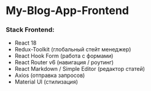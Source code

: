 # My-Blog-App-Frontend

### Stack Frontend:

- React 18
- Redux-Toolkit (глобальный стейт менеджер)
- React Hook Form (работа с формами)
- React Router v6 (навигация / роутинг)
- React Markdown / Simple Editor (редактор статей)
- Axios (отправка запросов)
- Material UI (стилизация)

